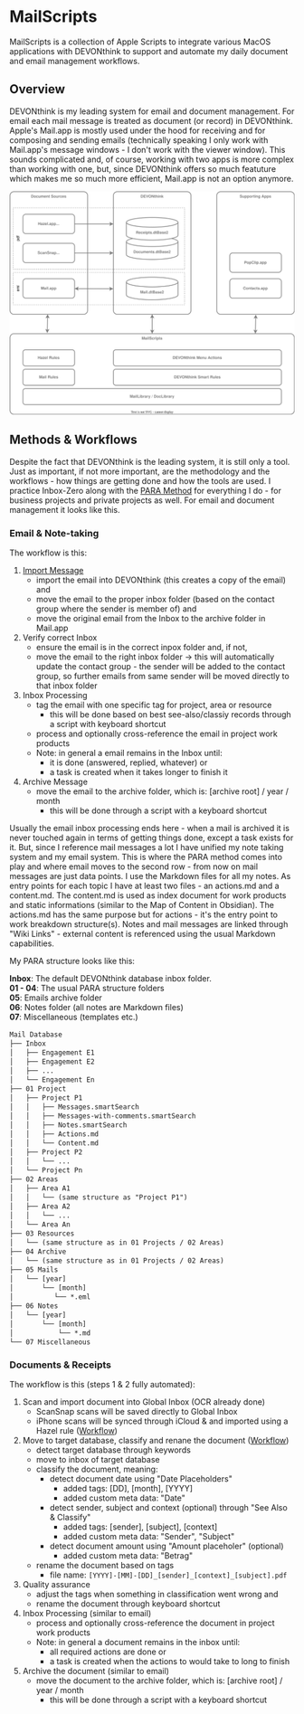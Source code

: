 # MailScripts

MailScripts is a collection of Apple Scripts to integrate various MacOS applications with DEVONthink to support and automate my daily document and email management workflows.

## Overview

DEVONthink is my leading system for email and document management. For email each mail message is treated as document (or record) in DEVONthink. Apple's Mail.app is mostly used under the hood for receiving and for composing and sending emails (technically speaking I only work with Mail.app's message windows - I don't work with the viewer window). This sounds complicated and, of course, working with two apps is more complex than working with one, but, since DEVONthink offers so much featuture which makes me so much more efficient, Mail.app is not an option anymore.

![](Docs/architecture.drawio.svg)

## Methods & Workflows

Despite the fact that DEVONthink is the leading system, it is still only a tool. Just as important, if not more important, are the methodology and the workflows - how things are getting done and how the tools are used. I practice Inbox-Zero along with the [PARA Method] for everything I do - for business projects and private projects as well. For email and document management it looks like this.

### Email & Note-taking

The workflow is this:

1. [Import Message](Docs/import-email-workflow.md)
	- import the email into DEVONthink (this creates a copy of the email) and
	- move the email to the proper inbox folder (based on the contact group where the sender is member of) and
	- move the original email from the Inbox to the archive folder in Mail.app
2. Verify correct Inbox
	- ensure the email is in the correct inpox folder and, if not,
	- move the email to the right inbox folder -> this will automatically update the contact group - the sender will be added to the contact group, so further emails from same sender will be moved directly to that inbox folder
3. Inbox Processing
	- tag the email with one specific tag for project, area or resource
		- this will be done based on best see-also/classiy records through a script with keyboard shortcut
	- process and optionally cross-reference the email in project work products 
	- Note: in general a email remains in the Inbox until:
		- it is done (answered, replied, whatever) or 
		- a task is created when it takes longer to finish it 
4. Archive Message
	- move the email to the archive folder, which is: [archive root] / year / month
		- this will be done through a script with a keyboard shortcut

Usually the email inbox processing ends here - when a mail is archived it is never touched again in terms of getting things done, except a task exists for it. But, since I reference mail messages a lot I have unified my note taking system and my email system. This is where the PARA method comes into play and where email moves to the second row - from now on mail messages are just data points. I use the Markdown files for all my notes. As entry points for each topic I have at least two files - an actions.md and a content.md. The content.md is used as index document for work products and static informations (similar to the Map of Content in Obsidian). The actions.md has the same purpose but for actions - it's the entry point to work breakdown structure(s). Notes and mail messages are linked through "Wiki Links" - external content is referenced using the usual Markdown capabilities. 

My PARA structure looks like this:

**Inbox**: The default DEVONthink database inbox folder.  
**01 - 04**: The usual PARA structure folders  
**05**: Emails archive folder  
**06**: Notes folder (all notes are Markdown files)  
**07**: Miscellaneous (templates etc.)

```
Mail Database
├── Inbox
│   ├── Engagement E1
│   ├── Engagement E2
│   ├── ...
│   └── Engagement En
├── 01 Project 
│   ├── Project P1
│   │   ├── Messages.smartSearch
│   │   ├── Messages-with-comments.smartSearch
│   │   ├── Notes.smartSearch
│   │   ├── Actions.md
│   │   └── Content.md
│   ├── Project P2
│   │   └── ...
│   └── Project Pn
├── 02 Areas 
│   ├── Area A1
│   │   └── (same structure as "Project P1")
│   ├── Area A2
│   │   └── ...
│   └── Area An
├── 03 Resources
│   └── (same structure as in 01 Projects / 02 Areas)
├── 04 Archive
│   └── (same structure as in 01 Projects / 02 Areas)
├── 05 Mails
│   └── [year]
│       └── [month]
│          └── *.eml
├── 06 Notes
│   └── [year]
│       └── [month]
│           └── *.md
└── 07 Miscellaneous

```

### Documents & Receipts

The workflow is this (steps 1 & 2 fully automated):

1. Scan and import document into Global Inbox (OCR already done)
	- ScanSnap scans will be saved directly to Global Inbox
	- iPhone scans will be synced through iCloud & and imported using a Hazel rule ([Workflow](./Docs/scan-and-import-from-iphone.md))  
2. Move to target database, classify and renane the document ([Workflow](./Docs/move-and-classify.md))
	- detect target database through keywords
	- move to inbox of target database
	- classify the document, meaning:
		- detect document date using "Date Placeholders" 
			- added tags: [DD], [month], [YYYY]
			- added custom meta data: "Date"
		- detect sender, subject and context (optional) through "See Also & Classify" 
			- added tags: [sender], [subject], [context]
			- added custom meta data: "Sender", "Subject"
		- detect document amount using "Amount placeholer" (optional)
			 - added custom meta data: "Betrag"
	- rename the document based on tags
		- file name: ``[YYYY]-[MM]-[DD]_[sender]_[context]_[subject].pdf``
3. Quality assurance
	- adjust the tags when something in classification went wrong and 
	- rename the document through keyboard shortcut
4. Inbox Processing (similar to email)
	- process and optionally cross-reference the document in project work products 
	- Note: in general a document remains in the inbox until:
		- all required actions are done or 
		- a task is created when the actions to would take to long to finish 
5. Archive the document (similar to email)
	- move the document to the archive folder, which is: [archive root] / year / month
		- this will be done through a script with a keyboard shortcut


[PARA Method]: https://fortelabs.com/blog/para/